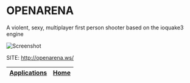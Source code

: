 # OPENARENA
 
 A violent, sexy, multiplayer first person shooter based on the ioquake3 engine
 
 ![Screenshot](http://www.openarena.ws/e107_images/custom/085-16.jpg)
 
 SITE: http://openarena.ws/

 | [Applications](https://portable-linux-apps.github.io/apps.html) | [Home](https://portable-linux-apps.github.io)
 | --- | --- |
